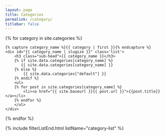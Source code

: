 ```yaml
---
layout: page
title: Categories
permalink: /category/
titlebar: false
---
```

<div id="archives">


 <div id="category-list">
<!-- so what we do here is generate all the categories with there content and their description from the _data/categories.yml file-->
{% for category in site.categories %}

    {% capture category_name %}{{ category | first }}{% endcapture %}
    <div id="{{ category_name | slugize }}" class='list'>
        <h3 class="sub-head">{{ category_name }}</h3>
        {% if site.data.categories[category_name] %}
           {{ site.data.categories[category_name] }}
        {% else %}
            {{ site.data.categories["default"] }}
        {% endif %}
        <ul>
        {% for post in site.categories[category_name] %}
            <li><a href="{{ site.baseurl }}{{ post.url }}">{{post.title}}</a></li>
        {% endfor %}
        </ul>
    </div>

{% endfor %}
  </div>
</div>

{% include filterListEnd.html listName="category-list" %}